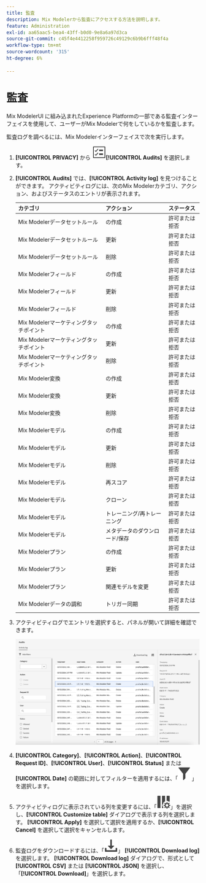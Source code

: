 ```yaml
---
title: 監査
description: Mix Modelerから監査にアクセスする方法を説明します。
feature: Administration
exl-id: aa65aac5-bea4-43ff-b0d0-9e8a6a97d3ca
source-git-commit: c45f4e4412258f959726c49129c6b9b6fff48f4a
workflow-type: tm+mt
source-wordcount: '315'
ht-degree: 6%

---
```


# 監査

Mix ModelerUI に組み込まれたExperience Platformの一部である監査インターフェイスを使用して、ユーザーがMix Modelerで何をしているかを監査します。

監査ログを調べるには、Mix Modelerインターフェイスで次を実行します。

1. **[!UICONTROL PRIVACY]** から ![ タスクリスト ](/help/assets/icons/TaskList.svg)**[!UICONTROL Audits]** を選択します。

1. **[!UICONTROL Audits]** では、**[!UICONTROL Activity log]** を見つけることができます。 アクティビティログには、次のMix Modelerカテゴリ、アクション、およびステータスのエントリが表示されます。

   | カテゴリ | アクション | ステータス |
   |---|---|---|
   | Mix Modelerデータセットルール |  の作成 | 許可または拒否 |
   | Mix Modelerデータセットルール | 更新 | 許可または拒否 |
   | Mix Modelerデータセットルール | 削除 | 許可または拒否 |
   | Mix Modelerフィールド |  の作成 | 許可または拒否 |
   | Mix Modelerフィールド | 更新 | 許可または拒否 |
   | Mix Modelerフィールド | 削除 | 許可または拒否 |
   | Mix Modelerマーケティングタッチポイント |  の作成 | 許可または拒否 |
   | Mix Modelerマーケティングタッチポイント | 更新 | 許可または拒否 |
   | Mix Modelerマーケティングタッチポイント | 削除 | 許可または拒否 |
   | Mix Modeler変換 |  の作成 | 許可または拒否 |
   | Mix Modeler変換 | 更新 | 許可または拒否 |
   | Mix Modeler変換 | 削除 | 許可または拒否 |
   | Mix Modelerモデル |  の作成 | 許可または拒否 |
   | Mix Modelerモデル | 更新 | 許可または拒否 |
   | Mix Modelerモデル | 削除 | 許可または拒否 |
   | Mix Modelerモデル | 再スコア | 許可または拒否 |
   | Mix Modelerモデル | クローン | 許可または拒否 |
   | Mix Modelerモデル | トレーニング/再トレーニング | 許可または拒否 |
   | Mix Modelerモデル | メタデータのダウンロード/保存 | 許可または拒否 |
   | Mix Modelerプラン |  の作成 | 許可または拒否 |
   | Mix Modelerプラン | 更新 | 許可または拒否 |
   | Mix Modelerプラン | 関連モデルを変更 | 許可または拒否 |
   | Mix Modelerデータの調和 | トリガー同期 | 許可または拒否 |


1. アクティビティログでエントリを選択すると、パネルが開いて詳細を確認できます。

   ![Mix Modeler監査 ](/help/assets/mix-modeler-audit.png)

1. **[!UICONTROL Category]**、**[!UICONTROL Action]**、**[!UICONTROL Request ID]**、**[!UICONTROL User]**、**[!UICONTROL Status]** または **[!UICONTROL Date]** の範囲に対してフィルターを適用するには、「![ フィルター ](/help/assets/icons/Filter.svg)」を選択します。

1. アクティビティログに表示されている列を変更するには、「![ 列 ](/help/assets/icons/ColumnSetting.svg)」を選択し、**[!UICONTROL Customize table]** ダイアログで表示する列を選択します。 **[!UICONTROL Apply]** を選択して選択を適用するか、**[!UICONTROL Cancel]** を選択して選択をキャンセルします。

1. 監査ログをダウンロードするには、「![ ダウンロード ](/help/assets/icons/Download.svg)」 **[!UICONTROL Download log]** を選択します。 **[!UICONTROL Download log]** ダイアログで、形式として **[!UICONTROL CSV]** または **[!UICONTROL JSON]** を選択し、「**[!UICONTROL Download]**」を選択します。

